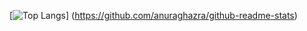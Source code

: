 [![Top Langs](https://github-readme-stats.vercel.app/api/top-langs/?username=IlyaNyrkov&layout=demo&hide=CMake,Dockerfile&langs_count=5)]
(https://github.com/anuraghazra/github-readme-stats)
